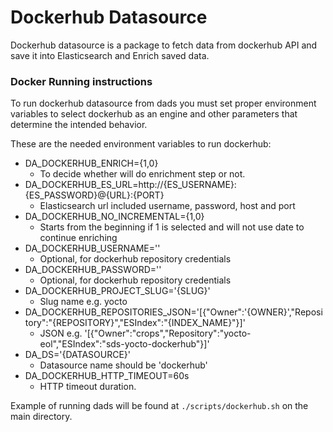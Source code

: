 Dockerhub Datasource
=========

Dockerhub datasource is a package to fetch data 
from dockerhub API and save it into Elasticsearch
 and Enrich saved data.


### Docker Running instructions

To run dockerhub datasource from dads you 
must set proper environment variables to 
select dockerhub as an engine and other 
parameters that determine the intended behavior.

These are the needed environment variables to run dockerhub:
- DA_DOCKERHUB_ENRICH={1,0}
    - To decide whether will do enrichment step or not.
- DA_DOCKERHUB_ES_URL=http://{ES_USERNAME}:{ES_PASSWORD}@{URL}:{PORT}
    - Elasticsearch url included username, password, host and port
- DA_DOCKERHUB_NO_INCREMENTAL={1,0} 
    - Starts from the beginning if 1 is selected and will not use date to continue enriching 
- DA_DOCKERHUB_USERNAME=''
    - Optional, for dockerhub repository credentials
- DA_DOCKERHUB_PASSWORD='' 
    - Optional, for dockerhub repository credentials
- DA_DOCKERHUB_PROJECT_SLUG='{SLUG}'
    - Slug name e.g. yocto
- DA_DOCKERHUB_REPOSITORIES_JSON='[{"Owner":'{OWNER}',"Repository":"{REPOSITORY}","ESIndex":"{INDEX_NAME}"}]'
    - JSON  e.g. '[{"Owner":"crops","Repository":"yocto-eol","ESIndex":"sds-yocto-dockerhub"}]'
- DA_DS='{DATASOURCE}' 
    - Datasource name should be 'dockerhub'
- DA_DOCKERHUB_HTTP_TIMEOUT=60s 
    - HTTP timeout duration.
    
Example of running dads will be found at 
`./scripts/dockerhub.sh`
on the main directory.



